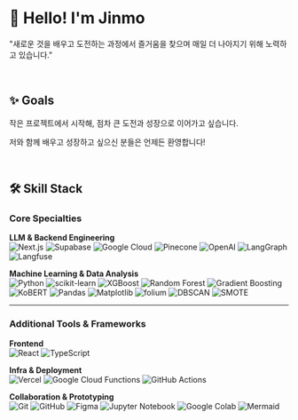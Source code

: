 <!--
**yjinmo9/yjinmo9** is a ✨ _special_ ✨ repository because its `README.md` (this file) appears on your GitHub profile.

Here are some ideas to get you started:

- 🔭 I’m currently working on ...
- 🌱 I’m currently learning ...
- 👯 I’m looking to collaborate on ...
- 🤔 I’m looking for help with ...
- 💬 Ask me about ...
- 📫 How to reach me: ...
- 😄 Pronouns: ...
- ⚡ Fun fact: ...
-->



# 👋 Hello! I'm Jinmo  
 

"새로운 것을 배우고 도전하는 과정에서 즐거움을 찾으며 매일 더 나아지기 위해 노력하고 있습니다."  



&nbsp; 
&nbsp; 
&nbsp; 


## ✨ Goals  
작은 프로젝트에서 시작해, 점차 큰 도전과 성장으로 이어가고 싶습니다.  

저와 함께 배우고 성장하고 싶으신 분들은 언제든 환영합니다!  


&nbsp; 
&nbsp; 
&nbsp; 






## 🛠️ Skill Stack

### **Core Specialties**
**LLM & Backend Engineering**  
![Next.js](https://img.shields.io/badge/Next.js-000000?logo=nextdotjs&logoColor=white) ![Supabase](https://img.shields.io/badge/Supabase-3ECF8E?logo=supabase&logoColor=white) ![Google Cloud](https://img.shields.io/badge/Google%20Cloud%20Vertex%20AI-4285F4?logo=googlecloud&logoColor=white) ![Pinecone](https://img.shields.io/badge/Pinecone-0EBC8C?logo=pinecone&logoColor=white) ![OpenAI](https://img.shields.io/badge/OpenAI-412991?logo=openai&logoColor=white) ![LangGraph](https://img.shields.io/badge/LangGraph-FF7F50?logo=graph&logoColor=white) ![Langfuse](https://img.shields.io/badge/Langfuse-FFDD00?logo=streamlit&logoColor=black)  

**Machine Learning & Data Analysis**  
![Python](https://img.shields.io/badge/Python-3776AB?logo=python&logoColor=white) ![scikit-learn](https://img.shields.io/badge/scikit--learn-F7931E?logo=scikitlearn&logoColor=white) ![XGBoost](https://img.shields.io/badge/XGBoost-FF6600?logo=xgboost&logoColor=white) ![Random Forest](https://img.shields.io/badge/Random%20Forest-228B22?logo=tree&logoColor=white) ![Gradient Boosting](https://img.shields.io/badge/Gradient%20Boosting-FF8C00) ![KoBERT](https://img.shields.io/badge/KoBERT-00599C) ![Pandas](https://img.shields.io/badge/Pandas-150458?logo=pandas&logoColor=white) ![Matplotlib](https://img.shields.io/badge/Matplotlib-11557C) ![folium](https://img.shields.io/badge/folium-77B829) ![DBSCAN](https://img.shields.io/badge/DBSCAN-333333) ![SMOTE](https://img.shields.io/badge/SMOTE-6A5ACD)

---

### **Additional Tools & Frameworks**
**Frontend**  
![React](https://img.shields.io/badge/React-61DAFB?logo=react&logoColor=black) ![TypeScript](https://img.shields.io/badge/TypeScript-3178C6?logo=typescript&logoColor=white)  

**Infra & Deployment**  
![Vercel](https://img.shields.io/badge/Vercel-000000?logo=vercel&logoColor=white) ![Google Cloud Functions](https://img.shields.io/badge/Google%20Cloud%20Functions-4285F4?logo=googlecloud&logoColor=white) ![GitHub Actions](https://img.shields.io/badge/GitHub%20Actions-2088FF?logo=githubactions&logoColor=white)  

**Collaboration & Prototyping**  
![Git](https://img.shields.io/badge/Git-F05032?logo=git&logoColor=white) ![GitHub](https://img.shields.io/badge/GitHub-181717?logo=github&logoColor=white) ![Figma](https://img.shields.io/badge/Figma-F24E1E?logo=figma&logoColor=white) ![Jupyter Notebook](https://img.shields.io/badge/Jupyter%20Notebook-F37626?logo=jupyter&logoColor=white) ![Google Colab](https://img.shields.io/badge/Google%20Colab-F9AB00?logo=googlecolab&logoColor=black) ![Mermaid](https://img.shields.io/badge/Mermaid-009688?logo=mermaid&logoColor=white)



